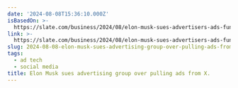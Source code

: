 ```yaml
---
date: '2024-08-08T15:36:10.000Z'
isBasedOn: >-
  https://slate.com/business/2024/08/elon-musk-sues-advertisers-ads-funding-sales-x-twitter.html
link: >-
  https://slate.com/business/2024/08/elon-musk-sues-advertisers-ads-funding-sales-x-twitter.html
slug: 2024-08-08-elon-musk-sues-advertising-group-over-pulling-ads-from-x
tags:
  - ad tech
  - social media
title: Elon Musk sues advertising group over pulling ads from X.
---
```

 
